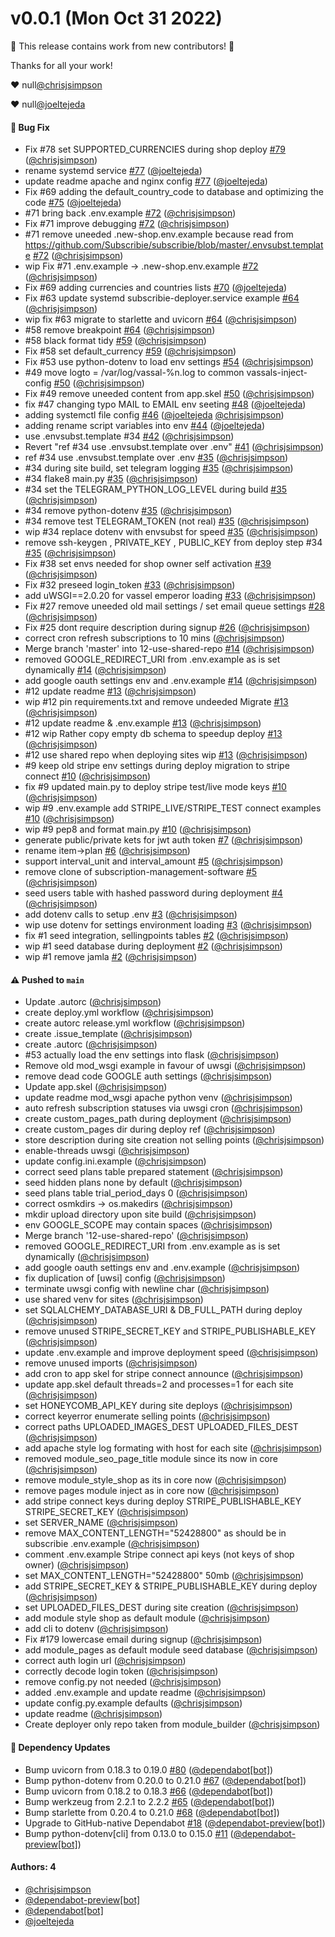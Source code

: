 # v0.0.1 (Mon Oct 31 2022)

:tada: This release contains work from new contributors! :tada:

Thanks for all your work!

:heart: null[@chrisjsimpson](https://github.com/chrisjsimpson)

:heart: null[@joeltejeda](https://github.com/joeltejeda)

#### 🐛 Bug Fix

- Fix #78 set SUPPORTED_CURRENCIES during shop deploy [#79](https://github.com/Subscribie/subscribie-deployer/pull/79) ([@chrisjsimpson](https://github.com/chrisjsimpson))
- rename systemd service [#77](https://github.com/Subscribie/subscribie-deployer/pull/77) ([@joeltejeda](https://github.com/joeltejeda))
- update readme apache and nginx config [#77](https://github.com/Subscribie/subscribie-deployer/pull/77) ([@joeltejeda](https://github.com/joeltejeda))
- Fix #69 adding the default_country_code to database and optimizing the code [#75](https://github.com/Subscribie/subscribie-deployer/pull/75) ([@joeltejeda](https://github.com/joeltejeda))
- #71 bring back .env.example [#72](https://github.com/Subscribie/subscribie-deployer/pull/72) ([@chrisjsimpson](https://github.com/chrisjsimpson))
- Fix #71 improve debugging [#72](https://github.com/Subscribie/subscribie-deployer/pull/72) ([@chrisjsimpson](https://github.com/chrisjsimpson))
- #71 remove uneeded .new-shop.env.example because read from https://github.com/Subscribie/subscribie/blob/master/.envsubst.template [#72](https://github.com/Subscribie/subscribie-deployer/pull/72) ([@chrisjsimpson](https://github.com/chrisjsimpson))
- wip Fix #71 .env.example -> .new-shop.env.example [#72](https://github.com/Subscribie/subscribie-deployer/pull/72) ([@chrisjsimpson](https://github.com/chrisjsimpson))
- Fix #69 adding currencies and countries lists [#70](https://github.com/Subscribie/subscribie-deployer/pull/70) ([@joeltejeda](https://github.com/joeltejeda))
- Fix #63 update systemd subscribie-deployer.service example [#64](https://github.com/Subscribie/subscribie-deployer/pull/64) ([@chrisjsimpson](https://github.com/chrisjsimpson))
- wip fix #63 migrate to starlette and uvicorn [#64](https://github.com/Subscribie/subscribie-deployer/pull/64) ([@chrisjsimpson](https://github.com/chrisjsimpson))
- #58 remove breakpoint [#64](https://github.com/Subscribie/subscribie-deployer/pull/64) ([@chrisjsimpson](https://github.com/chrisjsimpson))
- #58 black format tidy [#59](https://github.com/Subscribie/subscribie-deployer/pull/59) ([@chrisjsimpson](https://github.com/chrisjsimpson))
- Fix #58 set default_currency [#59](https://github.com/Subscribie/subscribie-deployer/pull/59) ([@chrisjsimpson](https://github.com/chrisjsimpson))
- Fix #53 use python-dotenv to load env settings [#54](https://github.com/Subscribie/subscribie-deployer/pull/54) ([@chrisjsimpson](https://github.com/chrisjsimpson))
- #49 move logto = /var/log/vassal-%n.log to common vassals-inject-config [#50](https://github.com/Subscribie/subscribie-deployer/pull/50) ([@chrisjsimpson](https://github.com/chrisjsimpson))
- Fix #49 remove uneeded content from app.skel [#50](https://github.com/Subscribie/subscribie-deployer/pull/50) ([@chrisjsimpson](https://github.com/chrisjsimpson))
- fix #47 changing typo MAIL to EMAIL env seeting [#48](https://github.com/Subscribie/subscribie-deployer/pull/48) ([@joeltejeda](https://github.com/joeltejeda))
- adding systemctl file config [#46](https://github.com/Subscribie/subscribie-deployer/pull/46) ([@joeltejeda](https://github.com/joeltejeda) [@chrisjsimpson](https://github.com/chrisjsimpson))
- adding rename script variables into env [#44](https://github.com/Subscribie/subscribie-deployer/pull/44) ([@joeltejeda](https://github.com/joeltejeda))
- use .envsubst.template #34 [#42](https://github.com/Subscribie/subscribie-deployer/pull/42) ([@chrisjsimpson](https://github.com/chrisjsimpson))
- Revert "ref #34 use .envsubst.template over .env" [#41](https://github.com/Subscribie/subscribie-deployer/pull/41) ([@chrisjsimpson](https://github.com/chrisjsimpson))
- ref #34 use .envsubst.template over .env [#35](https://github.com/Subscribie/subscribie-deployer/pull/35) ([@chrisjsimpson](https://github.com/chrisjsimpson))
- #34 during site build, set telegram logging [#35](https://github.com/Subscribie/subscribie-deployer/pull/35) ([@chrisjsimpson](https://github.com/chrisjsimpson))
- #34 flake8 main.py [#35](https://github.com/Subscribie/subscribie-deployer/pull/35) ([@chrisjsimpson](https://github.com/chrisjsimpson))
- #34 set the TELEGRAM_PYTHON_LOG_LEVEL during build [#35](https://github.com/Subscribie/subscribie-deployer/pull/35) ([@chrisjsimpson](https://github.com/chrisjsimpson))
- #34 remove python-dotenv [#35](https://github.com/Subscribie/subscribie-deployer/pull/35) ([@chrisjsimpson](https://github.com/chrisjsimpson))
- #34 remove test TELEGRAM_TOKEN (not real) [#35](https://github.com/Subscribie/subscribie-deployer/pull/35) ([@chrisjsimpson](https://github.com/chrisjsimpson))
- wip #34 replace dotenv with envsubst for speed [#35](https://github.com/Subscribie/subscribie-deployer/pull/35) ([@chrisjsimpson](https://github.com/chrisjsimpson))
- remove ssh-keygen , PRIVATE_KEY , PUBLIC_KEY from deploy step #34 [#35](https://github.com/Subscribie/subscribie-deployer/pull/35) ([@chrisjsimpson](https://github.com/chrisjsimpson))
- Fix #38 set envs needed for shop owner self activation [#39](https://github.com/Subscribie/subscribie-deployer/pull/39) ([@chrisjsimpson](https://github.com/chrisjsimpson))
- Fix #32 preseed login_token [#33](https://github.com/Subscribie/subscribie-deployer/pull/33) ([@chrisjsimpson](https://github.com/chrisjsimpson))
- add uWSGI==2.0.20 for vassel emperor loading [#33](https://github.com/Subscribie/subscribie-deployer/pull/33) ([@chrisjsimpson](https://github.com/chrisjsimpson))
- Fix #27 remove uneeded old mail settings / set email queue settings [#28](https://github.com/Subscribie/subscribie-deployer/pull/28) ([@chrisjsimpson](https://github.com/chrisjsimpson))
- Fix #25 dont require description during signup [#26](https://github.com/Subscribie/subscribie-deployer/pull/26) ([@chrisjsimpson](https://github.com/chrisjsimpson))
- correct cron refresh subscriptions to 10 mins ([@chrisjsimpson](https://github.com/chrisjsimpson))
- Merge branch 'master' into 12-use-shared-repo [#14](https://github.com/Subscribie/subscribie-deployer/pull/14) ([@chrisjsimpson](https://github.com/chrisjsimpson))
- removed GOOGLE_REDIRECT_URI from .env.example as is set dynamically [#14](https://github.com/Subscribie/subscribie-deployer/pull/14) ([@chrisjsimpson](https://github.com/chrisjsimpson))
- add google oauth settings env and .env.example [#14](https://github.com/Subscribie/subscribie-deployer/pull/14) ([@chrisjsimpson](https://github.com/chrisjsimpson))
- #12 update readme [#13](https://github.com/Subscribie/subscribie-deployer/pull/13) ([@chrisjsimpson](https://github.com/chrisjsimpson))
- wip #12 pin requirements.txt and remove undeeded Migrate [#13](https://github.com/Subscribie/subscribie-deployer/pull/13) ([@chrisjsimpson](https://github.com/chrisjsimpson))
- #12 update readme & .env.example [#13](https://github.com/Subscribie/subscribie-deployer/pull/13) ([@chrisjsimpson](https://github.com/chrisjsimpson))
- #12 wip Rather copy empty db schema to speedup deploy [#13](https://github.com/Subscribie/subscribie-deployer/pull/13) ([@chrisjsimpson](https://github.com/chrisjsimpson))
- #12 use shared repo when deploying sites wip [#13](https://github.com/Subscribie/subscribie-deployer/pull/13) ([@chrisjsimpson](https://github.com/chrisjsimpson))
- #9 keep old stripe env settings during deploy migration to stripe connect [#10](https://github.com/Subscribie/subscribie-deployer/pull/10) ([@chrisjsimpson](https://github.com/chrisjsimpson))
- fix #9 updated main.py to deploy stripe test/live mode keys [#10](https://github.com/Subscribie/subscribie-deployer/pull/10) ([@chrisjsimpson](https://github.com/chrisjsimpson))
- wip #9 .env.example add STRIPE_LIVE/STRIPE_TEST connect examples [#10](https://github.com/Subscribie/subscribie-deployer/pull/10) ([@chrisjsimpson](https://github.com/chrisjsimpson))
- wip #9 pep8 and format main.py [#10](https://github.com/Subscribie/subscribie-deployer/pull/10) ([@chrisjsimpson](https://github.com/chrisjsimpson))
- generate public/private kets for jwt auth token [#7](https://github.com/Subscribie/subscribie-deployer/pull/7) ([@chrisjsimpson](https://github.com/chrisjsimpson))
- rename item->plan [#6](https://github.com/Subscribie/subscribie-deployer/pull/6) ([@chrisjsimpson](https://github.com/chrisjsimpson))
- support interval_unit and interval_amount [#5](https://github.com/Subscribie/subscribie-deployer/pull/5) ([@chrisjsimpson](https://github.com/chrisjsimpson))
- remove clone of subscription-management-software [#5](https://github.com/Subscribie/subscribie-deployer/pull/5) ([@chrisjsimpson](https://github.com/chrisjsimpson))
- seed users table with hashed password during deployment [#4](https://github.com/Subscribie/subscribie-deployer/pull/4) ([@chrisjsimpson](https://github.com/chrisjsimpson))
- add dotenv calls to setup .env [#3](https://github.com/Subscribie/subscribie-deployer/pull/3) ([@chrisjsimpson](https://github.com/chrisjsimpson))
- wip use dotenv for settings environment loading [#3](https://github.com/Subscribie/subscribie-deployer/pull/3) ([@chrisjsimpson](https://github.com/chrisjsimpson))
- fix #1 seed integration, sellingpoints tables [#2](https://github.com/Subscribie/subscribie-deployer/pull/2) ([@chrisjsimpson](https://github.com/chrisjsimpson))
- wip #1 seed database during deployment [#2](https://github.com/Subscribie/subscribie-deployer/pull/2) ([@chrisjsimpson](https://github.com/chrisjsimpson))
- wip #1 remove jamla [#2](https://github.com/Subscribie/subscribie-deployer/pull/2) ([@chrisjsimpson](https://github.com/chrisjsimpson))

#### ⚠️ Pushed to `main`

- Update .autorc ([@chrisjsimpson](https://github.com/chrisjsimpson))
- create deploy.yml workflow ([@chrisjsimpson](https://github.com/chrisjsimpson))
- create autorc release.yml workflow ([@chrisjsimpson](https://github.com/chrisjsimpson))
- create .issue_template ([@chrisjsimpson](https://github.com/chrisjsimpson))
- create .autorc ([@chrisjsimpson](https://github.com/chrisjsimpson))
- #53 actually load the env settings into flask ([@chrisjsimpson](https://github.com/chrisjsimpson))
- Remove old mod_wsgi example in favour of uwsgi ([@chrisjsimpson](https://github.com/chrisjsimpson))
- remove dead code GOOGLE auth settings ([@chrisjsimpson](https://github.com/chrisjsimpson))
- Update app.skel ([@chrisjsimpson](https://github.com/chrisjsimpson))
- update readme mod_wsgi apache python venv ([@chrisjsimpson](https://github.com/chrisjsimpson))
- auto refresh subscription statuses via uwsgi cron ([@chrisjsimpson](https://github.com/chrisjsimpson))
- create custom_pages_path during deployment ([@chrisjsimpson](https://github.com/chrisjsimpson))
- create custom_pages dir during deploy ref ([@chrisjsimpson](https://github.com/chrisjsimpson))
- store description during site creation not selling points ([@chrisjsimpson](https://github.com/chrisjsimpson))
- enable-threads uwsgi ([@chrisjsimpson](https://github.com/chrisjsimpson))
- update config.ini.example ([@chrisjsimpson](https://github.com/chrisjsimpson))
- correct seed plans table prepared statement ([@chrisjsimpson](https://github.com/chrisjsimpson))
- seed hidden plans none by default ([@chrisjsimpson](https://github.com/chrisjsimpson))
- seed plans table trial_period_days 0 ([@chrisjsimpson](https://github.com/chrisjsimpson))
- correct osmkdirs -> os.makedirs ([@chrisjsimpson](https://github.com/chrisjsimpson))
- mkdir upload directory upon site build ([@chrisjsimpson](https://github.com/chrisjsimpson))
- env GOOGLE_SCOPE may contain spaces ([@chrisjsimpson](https://github.com/chrisjsimpson))
- Merge branch '12-use-shared-repo' ([@chrisjsimpson](https://github.com/chrisjsimpson))
- removed GOOGLE_REDIRECT_URI from .env.example as is set dynamically ([@chrisjsimpson](https://github.com/chrisjsimpson))
- add google oauth settings env and .env.example ([@chrisjsimpson](https://github.com/chrisjsimpson))
- fix duplication of [uwsi] config ([@chrisjsimpson](https://github.com/chrisjsimpson))
- terminate uwsgi config with newline char ([@chrisjsimpson](https://github.com/chrisjsimpson))
- use shared venv for sites ([@chrisjsimpson](https://github.com/chrisjsimpson))
- set SQLALCHEMY_DATABASE_URI & DB_FULL_PATH during deploy ([@chrisjsimpson](https://github.com/chrisjsimpson))
- remove unused STRIPE_SECRET_KEY and STRIPE_PUBLISHABLE_KEY ([@chrisjsimpson](https://github.com/chrisjsimpson))
- update .env.example and improve deployment speed ([@chrisjsimpson](https://github.com/chrisjsimpson))
- remove unused imports ([@chrisjsimpson](https://github.com/chrisjsimpson))
- add cron to app skel for stripe connect announce ([@chrisjsimpson](https://github.com/chrisjsimpson))
- update app.skel default threads=2 and processes=1 for each site ([@chrisjsimpson](https://github.com/chrisjsimpson))
- set HONEYCOMB_API_KEY during site deploys ([@chrisjsimpson](https://github.com/chrisjsimpson))
- correct keyerror enumerate selling points ([@chrisjsimpson](https://github.com/chrisjsimpson))
- correct paths UPLOADED_IMAGES_DEST UPLOADED_FILES_DEST ([@chrisjsimpson](https://github.com/chrisjsimpson))
- add apache style log formating with host for each site ([@chrisjsimpson](https://github.com/chrisjsimpson))
- removed module_seo_page_title module since its now in core ([@chrisjsimpson](https://github.com/chrisjsimpson))
- remove module_style_shop as its in core now ([@chrisjsimpson](https://github.com/chrisjsimpson))
- remove pages module inject as in core now ([@chrisjsimpson](https://github.com/chrisjsimpson))
- add stripe connect keys during deploy STRIPE_PUBLISHABLE_KEY STRIPE_SECRET_KEY ([@chrisjsimpson](https://github.com/chrisjsimpson))
- set SERVER_NAME ([@chrisjsimpson](https://github.com/chrisjsimpson))
- remove MAX_CONTENT_LENGTH="52428800" as should be in subscribie .env.example ([@chrisjsimpson](https://github.com/chrisjsimpson))
- comment .env.example Stripe connect api keys (not keys of shop owner) ([@chrisjsimpson](https://github.com/chrisjsimpson))
- set MAX_CONTENT_LENGTH="52428800" 50mb ([@chrisjsimpson](https://github.com/chrisjsimpson))
- add STRIPE_SECRET_KEY & STRIPE_PUBLISHABLE_KEY during deploy ([@chrisjsimpson](https://github.com/chrisjsimpson))
- set UPLOADED_FILES_DEST during site creation ([@chrisjsimpson](https://github.com/chrisjsimpson))
- add module style shop as default module ([@chrisjsimpson](https://github.com/chrisjsimpson))
- add cli to dotenv ([@chrisjsimpson](https://github.com/chrisjsimpson))
- Fix #179 lowercase email during signup ([@chrisjsimpson](https://github.com/chrisjsimpson))
- add module_pages as default module seed database ([@chrisjsimpson](https://github.com/chrisjsimpson))
- correct auth login url ([@chrisjsimpson](https://github.com/chrisjsimpson))
- correctly decode login token ([@chrisjsimpson](https://github.com/chrisjsimpson))
- remove config.py not needed ([@chrisjsimpson](https://github.com/chrisjsimpson))
- added .env.example and update readme ([@chrisjsimpson](https://github.com/chrisjsimpson))
- update config.py.example defaults ([@chrisjsimpson](https://github.com/chrisjsimpson))
- update readme ([@chrisjsimpson](https://github.com/chrisjsimpson))
- Create deployer only repo taken from module_builder ([@chrisjsimpson](https://github.com/chrisjsimpson))

#### 🔩 Dependency Updates

- Bump uvicorn from 0.18.3 to 0.19.0 [#80](https://github.com/Subscribie/subscribie-deployer/pull/80) ([@dependabot[bot]](https://github.com/dependabot[bot]))
- Bump python-dotenv from 0.20.0 to 0.21.0 [#67](https://github.com/Subscribie/subscribie-deployer/pull/67) ([@dependabot[bot]](https://github.com/dependabot[bot]))
- Bump uvicorn from 0.18.2 to 0.18.3 [#66](https://github.com/Subscribie/subscribie-deployer/pull/66) ([@dependabot[bot]](https://github.com/dependabot[bot]))
- Bump werkzeug from 2.2.1 to 2.2.2 [#65](https://github.com/Subscribie/subscribie-deployer/pull/65) ([@dependabot[bot]](https://github.com/dependabot[bot]))
- Bump starlette from 0.20.4 to 0.21.0 [#68](https://github.com/Subscribie/subscribie-deployer/pull/68) ([@dependabot[bot]](https://github.com/dependabot[bot]))
- Upgrade to GitHub-native Dependabot [#18](https://github.com/Subscribie/subscribie-deployer/pull/18) ([@dependabot-preview[bot]](https://github.com/dependabot-preview[bot]))
- Bump python-dotenv[cli] from 0.13.0 to 0.15.0 [#11](https://github.com/Subscribie/subscribie-deployer/pull/11) ([@dependabot-preview[bot]](https://github.com/dependabot-preview[bot]))

#### Authors: 4

- [@chrisjsimpson](https://github.com/chrisjsimpson)
- [@dependabot-preview[bot]](https://github.com/dependabot-preview[bot])
- [@dependabot[bot]](https://github.com/dependabot[bot])
- [@joeltejeda](https://github.com/joeltejeda)
